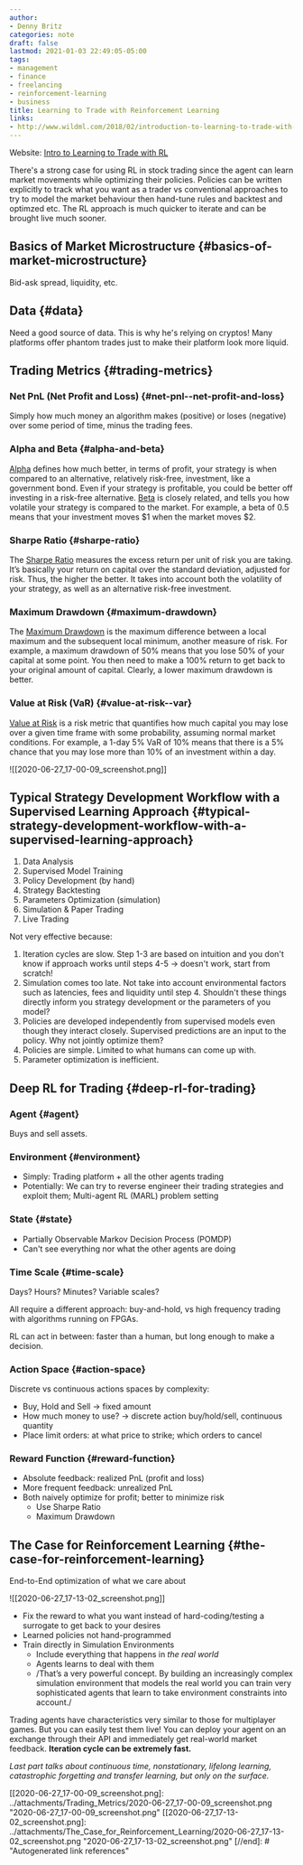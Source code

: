```yaml
---
author:
- Denny Britz
categories: note
draft: false
lastmod: 2021-01-03 22:49:05-05:00
tags:
- management
- finance
- freelancing
- reinforcement-learning
- business
title: Learning to Trade with Reinforcement Learning
links:
- http://www.wildml.com/2018/02/introduction-to-learning-to-trade-with-reinforcement-learning/
---
```



Website: [Intro to Learning to Trade with RL](http://www.wildml.com/2018/02/introduction-to-learning-to-trade-with-reinforcement-learning/)

There's a strong case for using RL in stock trading since the agent can learn
market movements while optimizing their policies. Policies can be written
explicitly to track what you want as a trader vs conventional approaches to try
to model the market behaviour then hand-tune rules and backtest and optimzed
etc. The RL approach is much quicker to iterate and can be brought live much
sooner.

## Basics of Market Microstructure {#basics-of-market-microstructure}

Bid-ask spread, liquidity, etc.

## Data {#data}

Need a good source of data. This is why he's relying on cryptos! Many platforms
offer phantom trades just to make their platform look more liquid.

## Trading Metrics {#trading-metrics}

### Net PnL (Net Profit and Loss) {#net-pnl--net-profit-and-loss}

Simply how much money an algorithm makes (positive) or loses (negative) over
some period of time, minus the trading fees.

### Alpha and Beta {#alpha-and-beta}

[Alpha](https://en.wikipedia.org/wiki/Alpha%5F(finance)) defines how much better, in terms of profit, your strategy is when
compared to an alternative, relatively risk-free, investment, like a government
bond. Even if your strategy is profitable, you could be better off investing in
a risk-free alternative. [Beta](https://en.wikipedia.org/wiki/Beta%5F(finance)) is closely related, and tells you how volatile
your strategy is compared to the market. For example, a beta of 0.5 means that
your investment moves $1 when the market moves $2.

### Sharpe Ratio {#sharpe-ratio}

The [Sharpe Ratio](https://en.wikipedia.org/wiki/Sharpe%5Fratio#Use%5Fin%5Ffinance) measures the excess return per unit of risk you are taking.
It’s basically your return on capital over the standard deviation, adjusted for
risk. Thus, the higher the better. It takes into account both the volatility of
your strategy, as well as an alternative risk-free investment.

### Maximum Drawdown {#maximum-drawdown}

The [Maximum Drawdown](https://en.wikipedia.org/wiki/Drawdown%5F(economics)) is the maximum difference between a local maximum and the
subsequent local minimum, another measure of risk. For example, a maximum
drawdown of 50% means that you lose 50% of your capital at some point. You then
need to make a 100% return to get back to your original amount of capital.
Clearly, a lower maximum drawdown is better.

### Value at Risk (VaR) {#value-at-risk--var}

[Value at Risk](https://en.wikipedia.org/wiki/Value%5Fat%5Frisk) is a risk metric that quantifies how much capital you may lose
over a given time frame with some probability, assuming normal market
conditions. For example, a 1-day 5% VaR of 10% means that there is a 5% chance
that you may lose more than 10% of an investment within a day.

![[2020-06-27_17-00-09_screenshot.png]]

## Typical Strategy Development Workflow with a Supervised Learning Approach {#typical-strategy-development-workflow-with-a-supervised-learning-approach}

1. Data Analysis
2. Supervised Model Training
3. Policy Development (by hand)
4. Strategy Backtesting
5. Parameters Optimization (simulation)
6. Simulation & Paper Trading
7. Live Trading

Not very effective because:

1. Iteration cycles are slow. Step 1-3 are based on intuition and you don't know
    if approach works until steps 4-5 -> doesn't work, start from scratch!
2. Simulation comes too late. Not take into account environmental factors such
    as latencies, fees and liquidity until step 4. Shouldn't these things
    directly inform you strategy development or the parameters of you model?
3. Policies are developed independently from supervised models even though they
    interact closely. Supervised predictions are an input to the policy. Why not
    jointly optimize them?
4. Policies are simple. Limited to what humans can come up with.
5. Parameter optimization is inefficient.

## Deep RL for Trading {#deep-rl-for-trading}

### Agent {#agent}

Buys and sell assets.

### Environment {#environment}

- Simply: Trading platform + all the other agents trading
- Potentially: We can try to reverse engineer their trading strategies and
    exploit them; Multi-agent RL (MARL) problem setting

### State {#state}

- Partially Observable Markov Decision Process (POMDP)
- Can't see everything nor what the other agents are doing

### Time Scale {#time-scale}

Days? Hours? Minutes? Variable scales?

All require a different approach: buy-and-hold, vs high frequency trading with
algorithms running on FPGAs.

RL can act in between: faster than a human, but long enough to make a decision.

### Action Space {#action-space}

Discrete vs continuous actions spaces by complexity:

- Buy, Hold and Sell -> fixed amount
- How much money to use? -> discrete action buy/hold/sell, continuous quantity
- Place limit orders: at what price to strike; which orders to cancel

### Reward Function {#reward-function}

- Absolute feedback: realized PnL (profit and loss)
- More frequent feedback: unrealized PnL
- Both naively optimize for profit; better to minimize risk
  - Use Sharpe Ratio
  - Maximum Drawdown

## The Case for Reinforcement Learning {#the-case-for-reinforcement-learning}

End-to-End optimization of what we care about

![[2020-06-27_17-13-02_screenshot.png]]

- Fix the reward to what you want instead of hard-coding/testing a surrogate to
    get back to your desires
- Learned policies not hand-programmed
- Train directly in Simulation Environments
  - Include everything that happens in _the real world_
  - Agents learns to deal with them
  - /That’s a very powerful concept. By building an increasingly complex
        simulation environment that models the real world you can train very
        sophisticated agents that learn to take environment constraints into
        account./

Trading agents have characteristics very similar to those for multiplayer games.
But you can easily test them live! You can deploy your agent on an exchange
through their API and immediately get real-world market feedback.
**Iteration cycle can be extremely fast.**

_Last part talks about continuous time, nonstationary, lifelong learning,
catastrophic forgetting and transfer learning, but only on the surface._

[//begin]: # "Autogenerated link references for markdown compatibility"
[[2020-06-27_17-00-09_screenshot.png]: ../attachments/Trading_Metrics/2020-06-27_17-00-09_screenshot.png "2020-06-27_17-00-09_screenshot.png"
[[2020-06-27_17-13-02_screenshot.png]: ../attachments/The_Case_for_Reinforcement_Learning/2020-06-27_17-13-02_screenshot.png "2020-06-27_17-13-02_screenshot.png"
[//end]: # "Autogenerated link references"